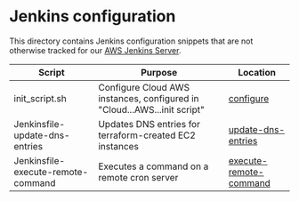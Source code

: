 # Jenkins configuration

This directory contains Jenkins configuration snippets that are not otherwise tracked for our [AWS Jenkins Server](https://jenkins.devops.naviance.com/).

Script         | Purpose | Location
---------------|---------|--------
init_script.sh | Configure Cloud AWS instances, configured in "Cloud...AWS...init script"| [configure](https://jenkins.devops.naviance.com/configure)
Jenkinsfile-update-dns-entries | Updates DNS entries for terraform-created EC2 instances | [update-dns-entries](https://jenkins.devops.naviance.com/job/Utility-Jobs/job/update-dns-entries/)
Jenkinsfile-execute-remote-command | Executes a command on a remote cron server | [execute-remote-command](https://jenkins.devops.naviance.com/job/Utility-Jobs/job/execute-remote-command/)